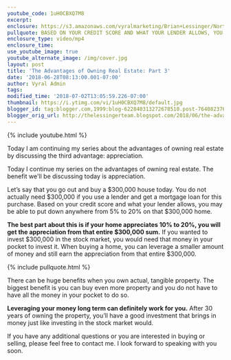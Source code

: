 ```yaml
---
youtube_code: 1uH0CBXQ7M8
excerpt:
enclosure: https://s3.amazonaws.com/vyralmarketing/Brian+Lessinger/Northern+Nevada+Real+Estate-+The+Advantages+of+Owning+Real+Estate-+Part+3.mp4
pullquote: BASED ON YOUR CREDIT SCORE AND WHAT YOUR LENDER ALLOWS, YOU MAY BE ABLE TO PUT DOWN ANYWHERE FROM 5% TO 20% ON A $300,000 HOME.
enclosure_type: video/mp4
enclosure_time:
use_youtube_image: true
youtube_alternate_image: /img/cover.jpg
layout: post
title: 'The Advantages of Owning Real Estate: Part 3'
date: '2018-06-28T08:13:00.001-07:00'
author: Vyral Admin
tags:
modified_time: '2018-07-02T13:05:59.226-07:00'
thumbnail: https://i.ytimg.com/vi/1uH0CBXQ7M8/default.jpg
blogger_id: tag:blogger.com,1999:blog-622840313272678510.post-7640823760296406538
blogger_orig_url: http://thelessingerteam.blogspot.com/2018/06/the-advantages-of-owning-real-estate.html
---
```

{% include youtube.html %}

Today I am continuing my series about the advantages of owning real estate by discussing the third advantage: appreciation.

Today I continue my series on the advantages of owning real estate. The benefit we'll be discussing today is appreciation.

Let’s say that you go out and buy a $300,000 house today. You do not actually need $300,000 if you use a lender and get a mortgage loan for this purchase. Based on your credit score and what your lender allows, you may be able to put down anywhere from 5% to 20% on that $300,000 home.

**The best part about this is if your home appreciates 10% to 20%, you will get the appreciation from that entire $300,000 sum.** If you wanted to invest $300,000 in the stock market, you would need that money in your pocket to invest it. When buying a home, you can leverage a smaller amount of money and still earn the appreciation from that entire $300,000.

{% include pullquote.html %}

There can be huge benefits when you own actual, tangible property. The biggest benefit is you can buy even more property and you do not have to have all the money in your pocket to do so.

**Leveraging your money long term can definitely work for you.** After 30 years of owning the property, you’ll have a good investment that brings in money just like investing in the stock market would.

If you have any additional questions or you are interested in buying or selling, please feel free to contact me. I look forward to speaking with you soon.
